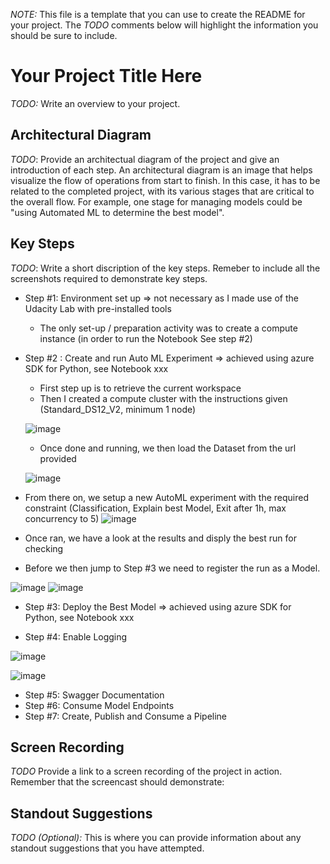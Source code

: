 *NOTE:* This file is a template that you can use to create the README for your project. The *TODO* comments below will highlight the information you should be sure to include.


# Your Project Title Here

*TODO:* Write an overview to your project.

## Architectural Diagram
*TODO*: Provide an architectual diagram of the project and give an introduction of each step. An architectural diagram is an image that helps visualize the flow of operations from start to finish. In this case, it has to be related to the completed project, with its various stages that are critical to the overall flow. For example, one stage for managing models could be "using Automated ML to determine the best model". 

## Key Steps
*TODO*: Write a short discription of the key steps. Remeber to include all the screenshots required to demonstrate key steps. 
- Step #1: Environment set up => not necessary as I made use of the Udacity Lab with pre-installed tools
  - The only set-up / preparation activity was to create a compute instance (in order to run the Notebook See step #2)
  
- Step #2 : Create and run Auto ML Experiment => achieved using azure SDK for Python, see Notebook xxx
  - First step up is to retrieve the current workspace
  - Then I created a compute cluster with the instructions given (Standard_DS12_V2, minimum 1 node)
  
  ![image](https://user-images.githubusercontent.com/32632731/136262638-67d22fe3-864b-4136-b286-4de90d62e528.png)

  
  - Once done and running, we then load the Dataset from the url provided
  
  ![image](https://user-images.githubusercontent.com/32632731/136263292-3d06ebfe-ae89-415e-95a2-d5fce5ba9f43.png)

 - From there on, we setup a new AutoML experiment with the required constraint (Classification, Explain best Model, Exit after 1h, max concurrency to 5)
  ![image](https://user-images.githubusercontent.com/32632731/136269016-1d95115b-9ef5-472a-9590-7614aeee6254.png)
 
 - Once ran, we have a look at the results and disply the best run for checking
  
  
 - Before we then jump to Step #3 we need to register the run as a Model.

  ![image](https://user-images.githubusercontent.com/32632731/136269656-cc3ed73b-ce82-46c8-b83d-d7f48480a6e8.png)
  ![image](https://user-images.githubusercontent.com/32632731/136269749-6aba90e5-f5d3-4fe2-9fe9-b54e0eedc777.png)

- Step #3: Deploy the Best Model => achieved using azure SDK for Python, see Notebook xxx

- Step #4: Enable Logging

![image](https://user-images.githubusercontent.com/32632731/136274509-baedc330-1abd-4ed6-aa69-f3e769564cf3.png)

![image](https://user-images.githubusercontent.com/32632731/136275072-0086011c-ec4f-4f3c-bafd-df26560c7b90.png)


- Step #5: Swagger Documentation
- Step #6: Consume Model Endpoints
- Step #7: Create, Publish and Consume a Pipeline



## Screen Recording
*TODO* Provide a link to a screen recording of the project in action. Remember that the screencast should demonstrate:

## Standout Suggestions
*TODO (Optional):* This is where you can provide information about any standout suggestions that you have attempted.
